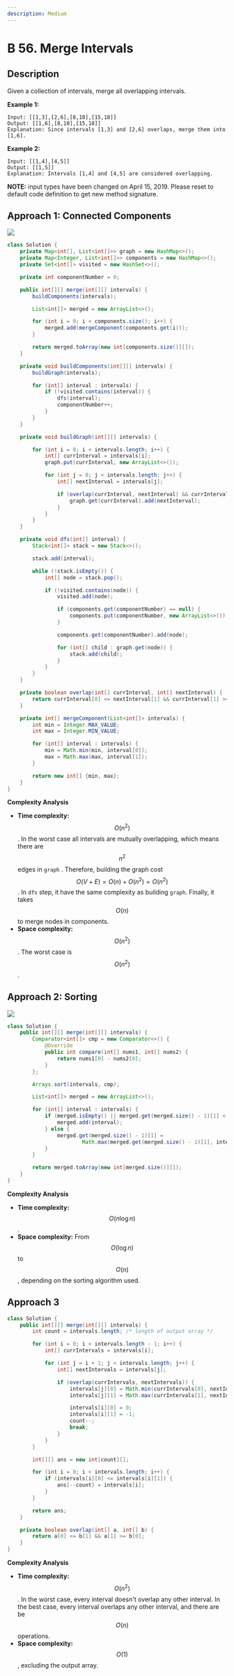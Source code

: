 ```yaml
---
description: Medium
---
```


# B 56. Merge Intervals

## Description

Given a collection of intervals, merge all overlapping intervals.

**Example 1:**

```text
Input: [[1,3],[2,6],[8,10],[15,18]]
Output: [[1,6],[8,10],[15,18]]
Explanation: Since intervals [1,3] and [2,6] overlaps, merge them into [1,6].
```

**Example 2:**

```text
Input: [[1,4],[4,5]]
Output: [[1,5]]
Explanation: Intervals [1,4] and [4,5] are considered overlapping.
```

**NOTE:** input types have been changed on April 15, 2019. Please reset to default code definition to get new method signature.

## Approach 1: Connected Components

![](../../../.gitbook/assets/image%20%2882%29.png)

```java
class Solution {
    private Map<int[], List<int[]>> graph = new HashMap<>();
    private Map<Integer, List<int[]>> components = new HashMap<>();
    private Set<int[]> visited = new HashSet<>();

    private int componentNumber = 0;

    public int[][] merge(int[][] intervals) {
        buildComponents(intervals);

        List<int[]> merged = new ArrayList<>();

        for (int i = 0; i < components.size(); i++) {
            merged.add(mergeComponent(components.get(i)));
        }

        return merged.toArray(new int[components.size()][]);
    }

    private void buildComponents(int[][] intervals) {
        buildGraph(intervals);

        for (int[] interval : intervals) {
            if (!visited.contains(interval)) {
                dfs(interval);
                componentNumber++;
            }
        }
    }

    private void buildGraph(int[][] intervals) {

        for (int i = 0; i < intervals.length; i++) {
            int[] currInterval = intervals[i];
            graph.put(currInterval, new ArrayList<>());

            for (int j = 0; j < intervals.length; j++) {
                int[] nextInterval = intervals[j];

                if (overlap(currInterval, nextInterval) && currInterval != nextInterval) {
                    graph.get(currInterval).add(nextInterval);
                }
            }
        }
    }

    private void dfs(int[] interval) {
        Stack<int[]> stack = new Stack<>();

        stack.add(interval);

        while (!stack.isEmpty()) {
            int[] node = stack.pop();

            if (!visited.contains(node)) {
                visited.add(node);

                if (components.get(componentNumber) == null) {
                    components.put(componentNumber, new ArrayList<>());
                }

                components.get(componentNumber).add(node);

                for (int[] child : graph.get(node)) {
                    stack.add(child);
                }
            }
        }
    }

    private boolean overlap(int[] currInterval, int[] nextInterval) {
        return currInterval[0] <= nextInterval[1] && currInterval[1] >= nextInterval[0];
    }

    private int[] mergeComponent(List<int[]> intervals) {
        int min = Integer.MAX_VALUE;
        int max = Integer.MIN_VALUE;

        for (int[] interval : intervals) {
            min = Math.min(min, interval[0]);
            max = Math.max(max, interval[1]);
        }

        return new int[] {min, max};
    }
}
```

**Complexity Analysis**

* **Time complexity:** $$O(n^2)$$. In the worst case all intervals are mutually overlapping, which means there are $$n^2$$ edges in `graph` . Therefore, building the graph cost $$O(V+E) = O(n) + O(n^2) = O(n^2)$$. In `dfs` step, it have the same complexity as building `graph`. Finally, it takes $$O(n)$$ to merge nodes in components.
* **Space complexity:** $$O(n^2)$$. The worst case is $$O(n^2)$$.

## Approach 2: Sorting

![](../../../.gitbook/assets/image%20%2883%29.png)

```java
class Solution {
    public int[][] merge(int[][] intervals) {
        Comparator<int[]> cmp = new Comparator<>() {
            @Override
            public int compare(int[] nums1, int[] nums2) {
                return nums1[0] - nums2[0];
            }
        };

        Arrays.sort(intervals, cmp);

        List<int[]> merged = new ArrayList<>();

        for (int[] interval : intervals) {
            if (merged.isEmpty() || merged.get(merged.size() - 1)[1] < interval[0]) {
                merged.add(interval);
            } else {
                merged.get(merged.size() - 1)[1] =
                        Math.max(merged.get(merged.size() - 1)[1], interval[1]);
            }
        }

        return merged.toArray(new int[merged.size()][]);
    }
}
```

**Complexity Analysis**

* **Time complexity:** $$O(n\log{n})$$.
* **Space complexity:** From $$O(\log{n})$$ to $$O(n)$$, depending on the sorting algorithm used.

## Approach 3

```java
class Solution {
    public int[][] merge(int[][] intervals) {
        int count = intervals.length; /* length of output array */

        for (int i = 0; i < intervals.length - 1; i++) {
            int[] currIntervals = intervals[i];

            for (int j = i + 1; j < intervals.length; j++) {
                int[] nextIntervals = intervals[j];

                if (overlap(currIntervals, nextIntervals)) {
                    intervals[j][0] = Math.min(currIntervals[0], nextIntervals[0]);
                    intervals[j][1] = Math.max(currIntervals[1], nextIntervals[1]);

                    intervals[i][0] = 0;
                    intervals[i][1] = -1;
                    count--;
                    break;
                }
            }
        }

        int[][] ans = new int[count][];

        for (int i = 0; i < intervals.length; i++) {
            if (intervals[i][0] <= intervals[i][1]) {
                ans[--count] = intervals[i];
            }
        }

        return ans;
    }

    private boolean overlap(int[] a, int[] b) {
        return a[0] <= b[1] && a[1] >= b[0];
    }
}
```

**Complexity Analysis**

* **Time complexity:** $$O(n^2)$$. In the worst case, every interval doesn't overlap any other interval. In the best case, every interval overlaps any other interval, and there are be $$O(n)$$ operations.
* **Space complexity:** $$O(1)$$, excluding the output array.

